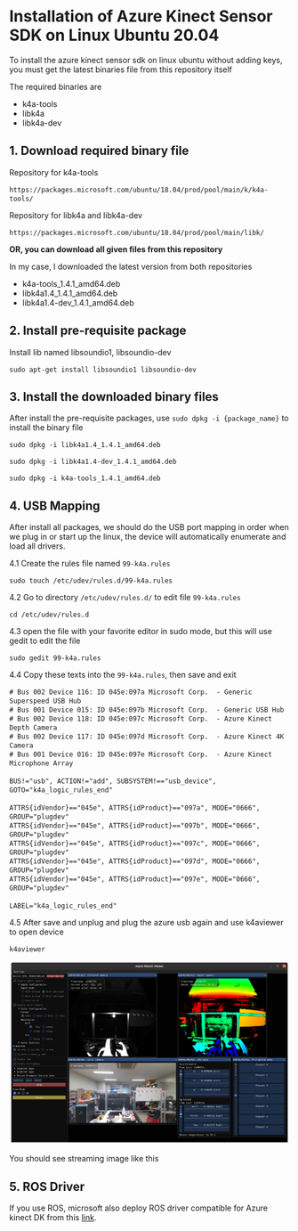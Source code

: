 # Installation of Azure Kinect Sensor SDK on Linux Ubuntu 20.04

To install the azure kinect sensor sdk on linux ubuntu without adding keys, you must get the latest binaries file from this repository itself

The required binaries are
- k4a-tools
- libk4a
- libk4a-dev

## 1. Download required binary file

Repository for k4a-tools
```
https://packages.microsoft.com/ubuntu/18.04/prod/pool/main/k/k4a-tools/
```

Repository for libk4a and libk4a-dev
```
https://packages.microsoft.com/ubuntu/18.04/prod/pool/main/libk/
```

**OR, you can download all given files from this repository**

In my case, I downloaded the latest version from both repositories
-   k4a-tools_1.4.1_amd64.deb
-   libk4a1.4_1.4.1_amd64.deb
-   libk4a1.4-dev_1.4.1_amd64.deb

## 2. Install pre-requisite package

Install lib named libsoundio1, libsoundio-dev
```
sudo apt-get install libsoundio1 libsoundio-dev
```

## 3. Install the downloaded binary files

After install the pre-requisite packages, use `sudo dpkg -i {package_name}` to install the binary file
```
sudo dpkg -i libk4a1.4_1.4.1_amd64.deb
```
```
sudo dpkg -i libk4a1.4-dev_1.4.1_amd64.deb
```
```
sudo dpkg -i k4a-tools_1.4.1_amd64.deb
```

## 4. USB Mapping

After install all packages, we should do the USB port mapping in order when we plug in or start up the linux, the device will automatically enumerate and load all drivers.

4.1 Create the rules file named `99-k4a.rules`
```
sudo touch /etc/udev/rules.d/99-k4a.rules
```
4.2 Go to directory `/etc/udev/rules.d/` to edit file `99-k4a.rules`
```
cd /etc/udev/rules.d
```

4.3 open the file with your favorite editor in sudo mode, but this will use gedit to edit the file
```
sudo gedit 99-k4a.rules
``` 
4.4 Copy these texts into the `99-k4a.rules`, then save and exit
```
# Bus 002 Device 116: ID 045e:097a Microsoft Corp.  - Generic Superspeed USB Hub
# Bus 001 Device 015: ID 045e:097b Microsoft Corp.  - Generic USB Hub
# Bus 002 Device 118: ID 045e:097c Microsoft Corp.  - Azure Kinect Depth Camera
# Bus 002 Device 117: ID 045e:097d Microsoft Corp.  - Azure Kinect 4K Camera
# Bus 001 Device 016: ID 045e:097e Microsoft Corp.  - Azure Kinect Microphone Array

BUS!="usb", ACTION!="add", SUBSYSTEM!=="usb_device", GOTO="k4a_logic_rules_end"

ATTRS{idVendor}=="045e", ATTRS{idProduct}=="097a", MODE="0666", GROUP="plugdev"
ATTRS{idVendor}=="045e", ATTRS{idProduct}=="097b", MODE="0666", GROUP="plugdev"
ATTRS{idVendor}=="045e", ATTRS{idProduct}=="097c", MODE="0666", GROUP="plugdev"
ATTRS{idVendor}=="045e", ATTRS{idProduct}=="097d", MODE="0666", GROUP="plugdev"
ATTRS{idVendor}=="045e", ATTRS{idProduct}=="097e", MODE="0666", GROUP="plugdev"

LABEL="k4a_logic_rules_end"
```
4.5 After save and unplug and plug the azure usb again and use k4aviewer to open device
```
k4aviewer
```
![Screenshot](img.png)

You should see streaming image like this

## 5. ROS Driver

If you use ROS, microsoft also deploy ROS driver compatible for Azure kinect DK from this [link](https://github.com/microsoft/Azure_Kinect_ROS_Driver/tree/melodic).
